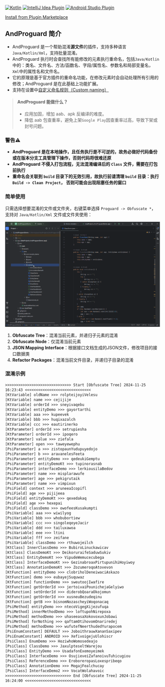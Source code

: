 [![Kotlin](https://img.shields.io/badge/%20language-Kotlin-blueviolet.svg)](https://kotlinlang.org/)
[![IntelliJ Idea Plugin](https://img.shields.io/badge/plugin-IntelliJ%20%20Idea-blue.svg)](https://plugins.jetbrains.com/plugin/23840-andproguard)
[![Android Studio Plugin](https://img.shields.io/badge/plugin-AndroidStudio-green.svg)](https://plugins.jetbrains.com/plugin/23840-andproguard)  

[Install from Plugin Marketplace](https://plugins.jetbrains.com/plugin/23840-andproguard)

## AndProguard 简介

- AndProguard 是一个帮助混淆**源文件**的插件，支持多种语言`Java/Kotlin/Xml`，支持批量混淆。
- AndProguard 执行时会查找所有能修改的元素执行重命名，包括`Java/Kotlin`中的：类名、文件名、方法/函数名、字段/属性名、参数名和局部变量名，
  `Xml`中的属性名和文件名。
- 它的原理是基于官方插件的重命名功能，在修改元素时会自动处理所有引用的修改；AndProguard 是在此基础上功能扩展。
- 支持在设置中[自定义命名规则（Custom naming）](NamingRule)

> #### AndProguard 能做什么？
>- 应用加固，增加 aab、apk 反编译的难度。
>- 降低 aab 包查重率，避免上架`Google Play`因查重率过高，导致下架或封号问题。

### 警告⚠️

- **AndProguard 是在本地操作，且任务执行是不可逆的，故务必做好代码备份或在版本分支工具管理下操作，否则代码将很难还原**
- **AndProguard 不侵入打包流程，无法混淆编译后的 `Class` 文件，需要在打包前执行**
- **重命名会关联到 `build` 目录下的无效引用，故执行前请清理 `build` 目录：执行 `Build -> Clean Project`，
  否则可能会出现阻塞任务的窗口**

### 简单使用

只需选择想要混淆的文件或文件夹，右键菜单选择 `Proguard -> Obfuscate *`，支持对 `Java/Kotlin/Xml` 文件或文件夹使用：

![AndProguard](img/AndProguard.gif)

1. **Obfuscate Tree**：混淆当前元素，并递归子元素的混淆
2. **Obfuscate Node**：仅混淆当前元素
3. **JSON Mapping Interface**：根据接口文档生成的JSON文件，修改项目的接口数据类
4. **Refactor Packages**：混淆当前文件目录，并递归子目录的混淆

### 混淆示例

```
>>>>>>>>>>>>>>>>>>>>>>>>>>>>>> Start [Obfuscate Tree] 2024-11-25 16:23:43 <<<<<<<<<<<<<<<<<<<<<<<<<<<<<<
[KtVariable] oldName >>> rolpteijoyiVelesu
[KtVariable] name >>> cejijije
[KtVariable] orderId >>> sneyivaqebu
[KtVariable] entityDemo >>> gayortarthi
[KtVariable] aaa >>> kupeevek
[KtVariable] bbb >>> huqixazalch
[KtVariable] ccc >>> eautirinerko
[KtParameter] orderId >>> setrupiesha
[KtParameter] orderId >>> ipoqero
[KtParameter] value >>> ziefala
[KtParameter] open >>> taweyewephu
[PsiParameter] a >>> zistopaunYudupuyedojo
[PsiParameter] b >>> aravanelesFeeta
[PsiParameter] entityDemo >>> qedeukiGemptu
[PsiParameter] entityDemoKt >>> tupinorasnab
[PsiParameter] interfaceDemo >>> lerkiousilaBedov
[PsiParameter] name >>> misplarawufe
[PsiParameter] age >>> pekigrutaik
[PsiParameter] name >>> vimpixun
[PsiField] context >>> aruneeaIcopifl
[PsiField] age >>> pijijeea
[PsiField] entityDemoKt >>> qexedakaq
[PsiField] age >>> hexepai
[PsiField] classDemo >>> owofeesKusakumpti
[PsiVariable] aaa >>> wiwilyog
[PsiVariable] bbb >>> whobubortiew
[PsiVariable] ccc >>> singoleqeyeJacir
[PsiVariable] ddd >>> tailuxawoa
[PsiVariable] eee >>> ltini
[PsiVariable] fff >>> zeifane
[PsiVariable] classDemo >>> rthuwojeilch
[KtClass] InnerClassDemo >>> BubiroLinuckawicav
[KtClass] ClassDemoKt >>> DeikoruraifeSaduwSukiv
[KtClass] EntityDemoKt >>> VipudeWemucecubega
[KtClass] InterfaceDemoKt >>> GezinabroaxPirtupunihiHoyiwoy
[KtClass] AnnotationDemoKt >>> ZozumeroqoAtovevon
[KtFunction] entityDemo >>> clobriholDeneiwaciAskazo
[KtFunction] demo >>> eubayejSuquwaz
[KtFunction] functionDemo >>> sweutoojIwafire
[KtFunction] getOrderId >>> jertoivaiPounichejaGelyiwo
[KtFunction] setOrderId >>> diderobQoaraOkojomun
[KtFunction] getOrderId >>> xusneuBezudeqinu
[KtFunction] getB >>> bisnomNozascheyiWoqonacaq
[PsiMethod] entityDemo >>> ntecoVigegXijezufuqa
[PsiMethod] innerMethodDemo >>> loftupohNirepoxa
[PsiMethod] methodDemo >>> uhaseeasaXokovoxunJobawi
[PsiMethod] forNothing >>> qaftamOtihovomOnariredej
[PsiMethod] methodDemo >>> wufutefNeerthudedYurapocem
[PsiEnumConstant] DEFAULT >>> JoboithrauwXananSaxipev
[PsiEnumConstant] ANDROID >>> XefivoigejuUlohiscr
[PsiClass] EnumDemo >>> HoziwhoWomosedeajo
[PsiClass] ClassDemo >>> JaxulpteseltWarejou
[PsiClass] EntityDemo >>> UsadafonExemoyeimek
[PsiClass] InterfaceDemo >>> OsujieveiZafanoivuTuhicugiou
[PsiClass] ReferenceDemo >>> EroboreropasLoxespribeqo
[PsiClass] AnnotationDemo >>> MogajFealchucay
[PsiClass] InterfaceDemo2 >>> VocatWolahavoic
>>>>>>>>>>>>>>>>>>>>>>>>>>>>>> End [Obfuscate Tree] 2024-11-25 16:24:00 <<<<<<<<<<<<<<<<<<<<<<<<<<<<<<
```